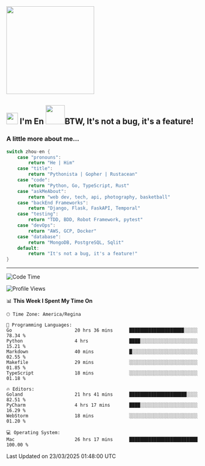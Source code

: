 <img align='center' src="https://media.giphy.com/media/GP1TJJSV4Ys1r64q2A/giphy.gif" width="230">

<h2><img src="https://emojis.slackmojis.com/emojis/images/1531849430/4246/blob-sunglasses.gif?1531849430" width="30"/> I'm En <img src="https://media.giphy.com/media/12oufCB0MyZ1Go/giphy.gif" width="50">BTW, It's not a bug, it's a feature!</h2>


<!-- <img align='right' src="https://media.giphy.com/media/M9gbBd9nbDrOTu1Mqx/giphy.gif" width="230"> -->


### A little more about me... 
<!--
```javascript
const zhou-en = {
    pronouns: "He" | "Him",
    title: "Pythonista" | "Gopher" | "Rustacean",
    code: ["Python", "Go", "Rust", "TypeScript"],
    askMeAbout: ["web dev", "tech", "app dev", "photography"],
    technologies: {
        backEnd: {
            python: ["Django", "Flask", "FaskAPI"],
            go: []
        },
        scraping: ["selenium", "scrapy", "spider"],
        testing: ["Robot Framework"],
        devOps: ["AWS", "Docker", "GCP", "Nginx"],
        databases: ["mongo", "postgresql", "sqlite"],
        misc: ["Firebase", "Heroku"]
    },
    architecture: ["Event Driven Architecture", "Microservices"],
    currentFocus: ["Temporal", "Rust"],
    funFact: "It's not a bug, it's a feature!"
};
```
  -->

```go
switch zhou-en {
    case "pronouns":
        return "He | Him"
    case "title":
        return "Pythonista | Gopher | Rustacean"
    case "code":
        return "Python, Go, TypeScript, Rust"
    case "askMeAbout":
        return "web dev, tech, api, photography, basketball"
    case "backEnd Frameworks":
        return "Django, Flask, FaskAPI, Temporal"
    case "testing":
        return "TDD, BDD, Robot Framework, pytest"
    case "devOps":
        return "AWS, GCP, Docker"
    case "database":
        return "MongoDB, PostgreSQL, Sqlit"
    default:
        return "It's not a bug, it's a feature!"
}
```




---
<!--START_SECTION:waka-->
![Code Time](http://img.shields.io/badge/Code%20Time-2%2C171%20hrs%2010%20mins-blue)

![Profile Views](http://img.shields.io/badge/Profile%20Views-0-blue)

📊 **This Week I Spent My Time On** 

```text
🕑︎ Time Zone: America/Regina

💬 Programming Languages: 
Go                       20 hrs 36 mins      ████████████████████░░░░░   78.34 % 
Python                   4 hrs               ████░░░░░░░░░░░░░░░░░░░░░   15.21 % 
Markdown                 40 mins             █░░░░░░░░░░░░░░░░░░░░░░░░   02.55 % 
Makefile                 29 mins             ░░░░░░░░░░░░░░░░░░░░░░░░░   01.85 % 
TypeScript               18 mins             ░░░░░░░░░░░░░░░░░░░░░░░░░   01.18 % 

🔥 Editors: 
Goland                   21 hrs 41 mins      █████████████████████░░░░   82.51 % 
PyCharm                  4 hrs 17 mins       ████░░░░░░░░░░░░░░░░░░░░░   16.29 % 
WebStorm                 18 mins             ░░░░░░░░░░░░░░░░░░░░░░░░░   01.20 % 

💻 Operating System: 
Mac                      26 hrs 17 mins      █████████████████████████   100.00 % 
```


 Last Updated on 23/03/2025 01:48:00 UTC
<!--END_SECTION:waka-->

